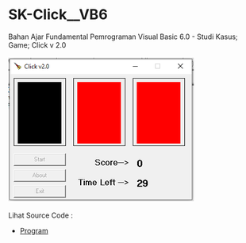 # SK-Click__VB6
Bahan Ajar Fundamental Pemrograman Visual Basic 6.0 - Studi Kasus; Game; Click v 2.0<br><br>
<img src="https://github.com/RizkyKhapidsyah/SK-Click__VB6/blob/main/result/001.PNG"><br><br>
Lihat Source Code : <br>
- <a href="https://github.com/RizkyKhapidsyah/SK-Click__VB6/blob/main/game.frm">Program</a>
